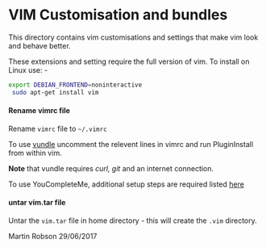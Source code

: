 # VIM Customisation and bundles

This directory contains vim customisations and settings that make vim look and behave better.

These extensions and setting require the full version of vim. To install on Linux use: -

```bash
export DEBIAN_FRONTEND=noninteractive
 sudo apt-get install vim
```

#### Rename vimrc file

Rename `vimrc` file to  `~/.vimrc`

To use [vundle](https://github.com/VundleVim/Vundle.vim/blob/master/README.md) uncomment the relevent lines in vimrc and
run PluginInstall from within vim.

**Note** that vundle requires *curl, git* and an internet connection.

To use YouCompleteMe, additional setup steps are required listed [here](https://valloric.github.io/YouCompleteMe/#ubuntu-linux-x64)

#### untar vim.tar file

Untar the `vim.tar` file in home directory - this will create the `.vim` directory.

Martin Robson 29/06/2017
